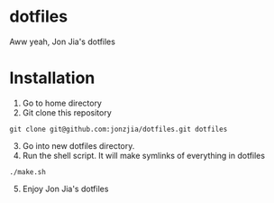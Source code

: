 dotfiles
========
Aww yeah, Jon Jia's dotfiles

Installation
============
1. Go to home directory
2. Git clone this repository
```
git clone git@github.com:jonzjia/dotfiles.git dotfiles
```
3. Go into new dotfiles directory.
4. Run the shell script. It will make symlinks of everything in dotfiles
```
./make.sh
```
5. Enjoy Jon Jia's dotfiles
